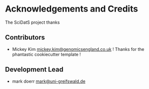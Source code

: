
# Acknowledgements and Credits

The SciDatS project thanks


Contributors
------------

* Mickey Kim <mickey.kim@genomicsengland.co.uk>  ! Thanks for the phantastic cookiecutter template !


Development Lead
----------------

* mark doerr <mark@uni-greifswald.de>